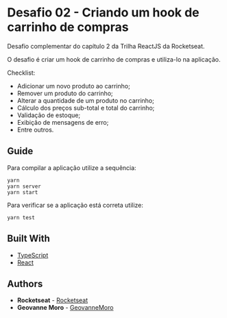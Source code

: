# Desafio 02 - Criando um hook de carrinho de compras

Desafio complementar do capítulo 2 da Trilha ReactJS da Rocketseat.

O desafio é criar um hook de carrinho de compras e utiliza-lo na aplicação.

Checklist:
- Adicionar um novo produto ao carrinho;
- Remover um produto do carrinho;
- Alterar a quantidade de um produto no carrinho;
- Cálculo dos preços sub-total e total do carrinho;
- Validação de estoque;
- Exibição de mensagens de erro;
- Entre outros.


## Guide
Para compilar a aplicação utilize a sequência: 
```
yarn
yarn server
yarn start
```

Para verificar se a aplicação está correta utilize: 
```
yarn test
```


## Built With

* [TypeScript](https://www.typescriptlang.org/) 
* [React](https://reactjs.org//) 



## Authors

* **Rocketseat** - [Rocketseat](https://github.com/Rocketseat)
* **Geovanne Moro** - [GeovanneMoro](https://github.com/GeovanneMoro)
